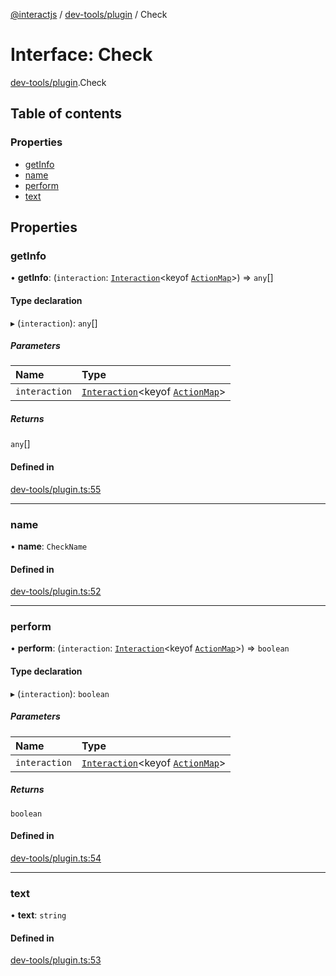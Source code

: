[@interactjs](../README.md) / [dev-tools/plugin](../modules/dev_tools_plugin.md) / Check

# Interface: Check

[dev-tools/plugin](../modules/dev_tools_plugin.md).Check

## Table of contents

### Properties

- [getInfo](dev_tools_plugin.Check.md#getinfo)
- [name](dev_tools_plugin.Check.md#name)
- [perform](dev_tools_plugin.Check.md#perform)
- [text](dev_tools_plugin.Check.md#text)

## Properties

### getInfo

• **getInfo**: (`interaction`: [`Interaction`](../classes/core_Interaction.Interaction.md)\<keyof [`ActionMap`](core_types.ActionMap.md)\>) => `any`[]

#### Type declaration

▸ (`interaction`): `any`[]

##### Parameters

| Name | Type |
| :------ | :------ |
| `interaction` | [`Interaction`](../classes/core_Interaction.Interaction.md)\<keyof [`ActionMap`](core_types.ActionMap.md)\> |

##### Returns

`any`[]

#### Defined in

[dev-tools/plugin.ts:55](https://github.com/taye/interact.js/blob/5ca9fe72/packages/@interactjs/dev-tools/plugin.ts#L55)

___

### name

• **name**: `CheckName`

#### Defined in

[dev-tools/plugin.ts:52](https://github.com/taye/interact.js/blob/5ca9fe72/packages/@interactjs/dev-tools/plugin.ts#L52)

___

### perform

• **perform**: (`interaction`: [`Interaction`](../classes/core_Interaction.Interaction.md)\<keyof [`ActionMap`](core_types.ActionMap.md)\>) => `boolean`

#### Type declaration

▸ (`interaction`): `boolean`

##### Parameters

| Name | Type |
| :------ | :------ |
| `interaction` | [`Interaction`](../classes/core_Interaction.Interaction.md)\<keyof [`ActionMap`](core_types.ActionMap.md)\> |

##### Returns

`boolean`

#### Defined in

[dev-tools/plugin.ts:54](https://github.com/taye/interact.js/blob/5ca9fe72/packages/@interactjs/dev-tools/plugin.ts#L54)

___

### text

• **text**: `string`

#### Defined in

[dev-tools/plugin.ts:53](https://github.com/taye/interact.js/blob/5ca9fe72/packages/@interactjs/dev-tools/plugin.ts#L53)
